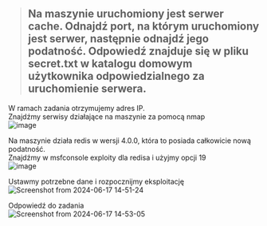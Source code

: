 > ## Na maszynie uruchomiony jest serwer cache. Odnajdź port, na którym uruchomiony jest serwer, następnie odnajdź jego podatność. Odpowiedź znajduje się w pliku secret.txt w katalogu domowym użytkownika odpowiedzialnego za uruchomienie serwera.

W ramach zadania otrzymujemy adres IP.  
Znajdźmy serwisy działające na maszynie za pomocą nmap  
![image](https://github.com/s24306/Cyberskiller/assets/91730770/aeb2221c-5ccf-493e-943a-2fecc7c9d153)  

Na maszynie działa redis w wersji 4.0.0, która to posiada całkowicie nową podatność.  
Znajdźmy w msfconsole exploity dla redisa i użyjmy opcji 19  
![image](https://github.com/s24306/Cyberskiller/assets/91730770/ec215354-2bbb-40a0-8fb8-4f4db18f1ebc)  

Ustawmy potrzebne dane i rozpocznijmy eksploitację  
![Screenshot from 2024-06-17 14-51-24](https://github.com/s24306/Cyberskiller/assets/91730770/6de13b15-1188-4211-9b2b-0133c1d72cd0)  

Odpowiedź do zadania  
![Screenshot from 2024-06-17 14-53-05](https://github.com/s24306/Cyberskiller/assets/91730770/384e3d12-0c10-4cde-a707-c2b434e5658f)  

